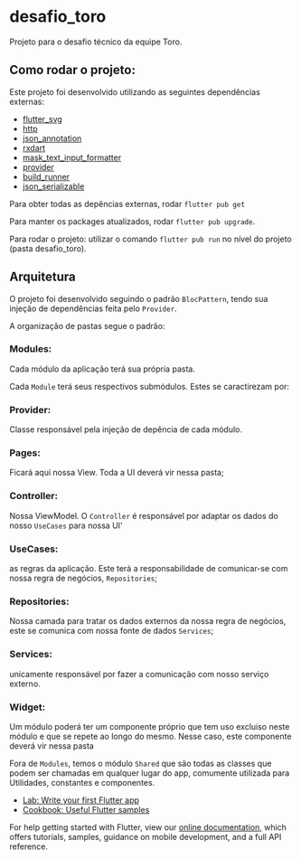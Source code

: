 # desafio_toro

Projeto para o desafio técnico da equipe Toro.

## Como rodar o projeto:

Este projeto foi desenvolvido utilizando as seguintes dependências externas:

- [flutter_svg](https://pub.dev/packages/flutter_svg)
- [http](https://pub.dev/packages/http)
- [json_annotation](https://pub.dev/packages/json_annotation)
- [rxdart](https://pub.dev/packages/rxdart)
- [mask_text_input_formatter](https://pub.dev/packages/mask_text_input_formatter)
- [provider](https://pub.dev/packages/provider)
- [build_runner](https://pub.dev/packages/build_runner)
- [json_serializable](https://pub.dev/packages/json_serializable)

Para obter todas as depências externas, rodar `flutter pub get`

Para manter os packages atualizados, rodar `flutter pub upgrade`.

Para rodar o projeto: utilizar o comando `flutter pub run` no nível do projeto (pasta desafio_toro).

## Arquitetura

O projeto foi desenvolvido seguindo o padrão `BlocPattern`, tendo sua injeção de dependências feita pelo `Provider`.

A organização de pastas segue o padrão:

### Modules: 
Cada módulo da aplicação terá sua própria pasta.

Cada `Module` terá seus respectivos submódulos. Estes se caractirezam por:

### Provider:
Classe responsável pela injeção de depência de cada módulo.

### Pages: 
Ficará aqui nossa View. Toda a UI deverá vir nessa pasta;

### Controller: 
Nossa ViewModel. O `Controller` é responsável por adaptar os dados do nosso `UseCases` para nossa UI'

### UseCases: 
as regras da aplicação. Este terá a responsabilidade de comunicar-se com nossa regra de negócios, `Repositories`;

### Repositories: 
Nossa camada para tratar os dados externos da nossa regra de negócios, este se comunica com nossa fonte de dados `Services`;

### Services: 
unicamente responsável por fazer a comunicação com nosso serviço externo.

### Widget:
Um módulo poderá ter um componente próprio que tem uso excluiso neste módulo e que se repete ao longo do mesmo. Nesse caso, este componente deverá vir nessa pasta

Fora de `Modules`, temos o módulo `Shared` que são todas as classes que podem ser chamadas em qualquer lugar do app, comumente utilizada para Utilidades, constantes e componentes.


- [Lab: Write your first Flutter app](https://flutter.dev/docs/get-started/codelab)
- [Cookbook: Useful Flutter samples](https://flutter.dev/docs/cookbook)

For help getting started with Flutter, view our
[online documentation](https://flutter.dev/docs), which offers tutorials,
samples, guidance on mobile development, and a full API reference.
